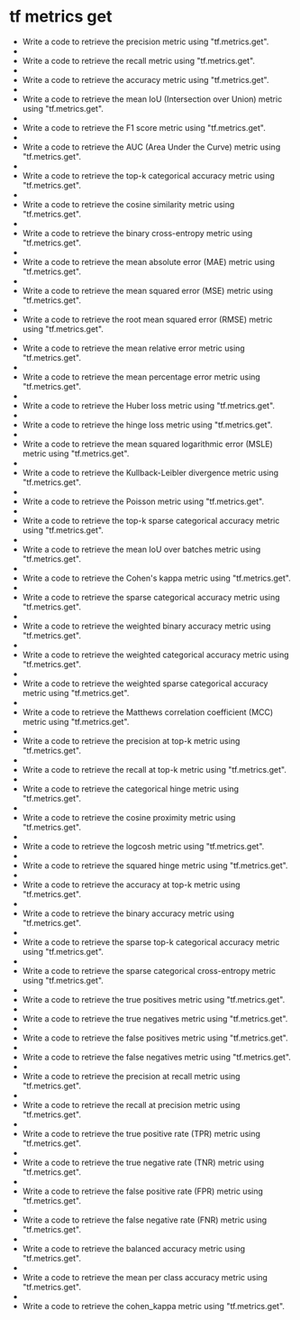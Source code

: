 # tf metrics get

- Write a code to retrieve the precision metric using "tf.metrics.get".
- 
- Write a code to retrieve the recall metric using "tf.metrics.get".
- 
- Write a code to retrieve the accuracy metric using "tf.metrics.get".
- 
- Write a code to retrieve the mean IoU (Intersection over Union) metric using "tf.metrics.get".
- 
- Write a code to retrieve the F1 score metric using "tf.metrics.get".
- 
- Write a code to retrieve the AUC (Area Under the Curve) metric using "tf.metrics.get".
- 
- Write a code to retrieve the top-k categorical accuracy metric using "tf.metrics.get".
- 
- Write a code to retrieve the cosine similarity metric using "tf.metrics.get".
- 
- Write a code to retrieve the binary cross-entropy metric using "tf.metrics.get".
- 
- Write a code to retrieve the mean absolute error (MAE) metric using "tf.metrics.get".
- 
- Write a code to retrieve the mean squared error (MSE) metric using "tf.metrics.get".
- 
- Write a code to retrieve the root mean squared error (RMSE) metric using "tf.metrics.get".
- 
- Write a code to retrieve the mean relative error metric using "tf.metrics.get".
- 
- Write a code to retrieve the mean percentage error metric using "tf.metrics.get".
- 
- Write a code to retrieve the Huber loss metric using "tf.metrics.get".
- 
- Write a code to retrieve the hinge loss metric using "tf.metrics.get".
- 
- Write a code to retrieve the mean squared logarithmic error (MSLE) metric using "tf.metrics.get".
- 
- Write a code to retrieve the Kullback-Leibler divergence metric using "tf.metrics.get".
- 
- Write a code to retrieve the Poisson metric using "tf.metrics.get".
- 
- Write a code to retrieve the top-k sparse categorical accuracy metric using "tf.metrics.get".
- 
- Write a code to retrieve the mean IoU over batches metric using "tf.metrics.get".
- 
- Write a code to retrieve the Cohen's kappa metric using "tf.metrics.get".
- 
- Write a code to retrieve the sparse categorical accuracy metric using "tf.metrics.get".
- 
- Write a code to retrieve the weighted binary accuracy metric using "tf.metrics.get".
- 
- Write a code to retrieve the weighted categorical accuracy metric using "tf.metrics.get".
- 
- Write a code to retrieve the weighted sparse categorical accuracy metric using "tf.metrics.get".
- 
- Write a code to retrieve the Matthews correlation coefficient (MCC) metric using "tf.metrics.get".
- 
- Write a code to retrieve the precision at top-k metric using "tf.metrics.get".
- 
- Write a code to retrieve the recall at top-k metric using "tf.metrics.get".
- 
- Write a code to retrieve the categorical hinge metric using "tf.metrics.get".
- 
- Write a code to retrieve the cosine proximity metric using "tf.metrics.get".
- 
- Write a code to retrieve the logcosh metric using "tf.metrics.get".
- 
- Write a code to retrieve the squared hinge metric using "tf.metrics.get".
- 
- Write a code to retrieve the accuracy at top-k metric using "tf.metrics.get".
- 
- Write a code to retrieve the binary accuracy metric using "tf.metrics.get".
- 
- Write a code to retrieve the sparse top-k categorical accuracy metric using "tf.metrics.get".
- 
- Write a code to retrieve the sparse categorical cross-entropy metric using "tf.metrics.get".
- 
- Write a code to retrieve the true positives metric using "tf.metrics.get".
- 
- Write a code to retrieve the true negatives metric using "tf.metrics.get".
- 
- Write a code to retrieve the false positives metric using "tf.metrics.get".
- 
- Write a code to retrieve the false negatives metric using "tf.metrics.get".
- 
- Write a code to retrieve the precision at recall metric using "tf.metrics.get".
- 
- Write a code to retrieve the recall at precision metric using "tf.metrics.get".
- 
- Write a code to retrieve the true positive rate (TPR) metric using "tf.metrics.get".
- 
- Write a code to retrieve the true negative rate (TNR) metric using "tf.metrics.get".
- 
- Write a code to retrieve the false positive rate (FPR) metric using "tf.metrics.get".
- 
- Write a code to retrieve the false negative rate (FNR) metric using "tf.metrics.get".
- 
- Write a code to retrieve the balanced accuracy metric using "tf.metrics.get".
- 
- Write a code to retrieve the mean per class accuracy metric using "tf.metrics.get".
- 
- Write a code to retrieve the cohen_kappa metric using "tf.metrics.get".
